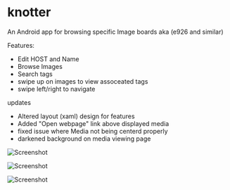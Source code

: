 # knotter
An Android app for browsing specific Image boards aka (e926 and similar)

Features:
+ Edit HOST and Name
+ Browse Images
+ Search tags
+ swipe up on images to view assoceated tags
+ swipe left/right to navigate

updates
+ Altered layout (xaml) design for features
+ Added "Open webpage" link above displayed media
+ fixed issue where Media not being centerd properly
+ darkened background on media viewing page

![Screenshot](https://github.com/keihoag/knotter/blob/master/preview/Screenshot_20191110-010251.jpg)

![Screenshot](https://github.com/keihoag/knotter/blob/master/preview/Screenshot_20191110-010303.jpg)

![Screenshot](https://github.com/keihoag/knotter/blob/master/preview/Screenshot_20191110-010315.jpg)
